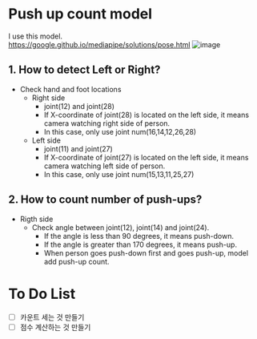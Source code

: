 # Push up count model

I use this model.<br>
https://google.github.io/mediapipe/solutions/pose.html
![image](https://user-images.githubusercontent.com/103994779/204980438-299a34d8-7fd6-4b3a-9f2b-a19383313603.png)

## 1. How to detect Left or Right?

- Check hand and foot locations
  - Right side
    - joint(12) and joint(28)
    - If X-coordinate of joint(28) is located on the left side, it means camera watching right side of person.
    - In this case, only use joint num(16,14,12,26,28)
  - Left side
    - joint(11) and joint(27)
    - If X-coordinate of joint(27) is located on the left side, it means camera watching left side of person.
    - In this case, only use joint num(15,13,11,25,27)

## 2. How to count number of push-ups?

- Rigth side
  - Check angle between joint(12), joint(14) and joint(24).
    - If the angle is less than 90 degrees, it means push-down.
    - If the angle is greater than 170 degrees, it means push-up.
    - When person goes push-down first and goes push-up, model add push-up count.

# To Do List

- [ ] 카운트 세는 것 만들기
- [ ] 점수 계산하는 것 만들기
